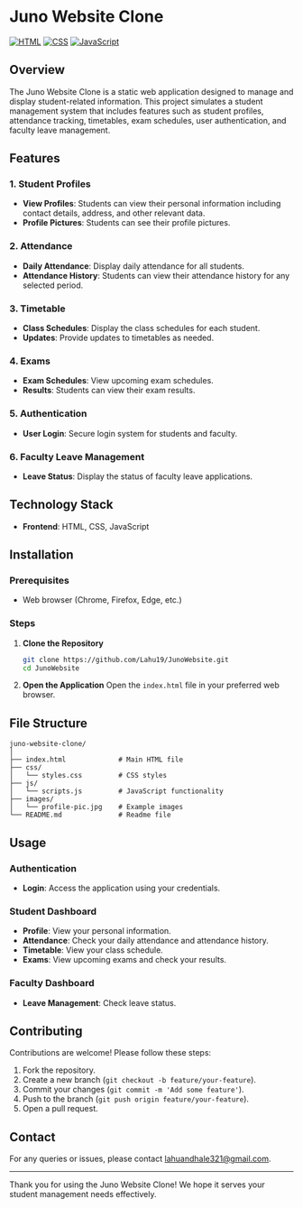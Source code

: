 # Juno Website Clone

[![HTML](https://img.shields.io/badge/HTML-5-orange)](https://developer.mozilla.org/en-US/docs/Web/HTML)
[![CSS](https://img.shields.io/badge/CSS-3-blue)](https://developer.mozilla.org/en-US/docs/Web/CSS)
[![JavaScript](https://img.shields.io/badge/JavaScript-ES6-yellow)](https://developer.mozilla.org/en-US/docs/Web/JavaScript)

## Overview

The Juno Website Clone is a static web application designed to manage and display student-related information. This project simulates a student management system that includes features such as student profiles, attendance tracking, timetables, exam schedules, user authentication, and faculty leave management.

## Features

### 1. Student Profiles
- **View Profiles**: Students can view their personal information including contact details, address, and other relevant data.
- **Profile Pictures**: Students can see their profile pictures.

### 2. Attendance
- **Daily Attendance**: Display daily attendance for all students.
- **Attendance History**: Students can view their attendance history for any selected period.

### 3. Timetable
- **Class Schedules**: Display the class schedules for each student.
- **Updates**: Provide updates to timetables as needed.

### 4. Exams
- **Exam Schedules**: View upcoming exam schedules.
- **Results**: Students can view their exam results.

### 5. Authentication
- **User Login**: Secure login system for students and faculty.

### 6. Faculty Leave Management
- **Leave Status**: Display the status of faculty leave applications.

## Technology Stack

- **Frontend**: HTML, CSS, JavaScript

## Installation

### Prerequisites
- Web browser (Chrome, Firefox, Edge, etc.)

### Steps
1. **Clone the Repository**
   ```sh
   git clone https://github.com/Lahu19/JunoWebsite.git
   cd JunoWebsite
   ```

2. **Open the Application**
   Open the `index.html` file in your preferred web browser.

## File Structure

```
juno-website-clone/
│
├── index.html             # Main HTML file
├── css/
│   └── styles.css         # CSS styles
├── js/
│   └── scripts.js         # JavaScript functionality
├── images/
│   └── profile-pic.jpg    # Example images
└── README.md              # Readme file
```

## Usage

### Authentication
- **Login**: Access the application using your credentials.

### Student Dashboard
- **Profile**: View your personal information.
- **Attendance**: Check your daily attendance and attendance history.
- **Timetable**: View your class schedule.
- **Exams**: View upcoming exams and check your results.

### Faculty Dashboard
- **Leave Management**: Check leave status.

## Contributing

Contributions are welcome! Please follow these steps:
1. Fork the repository.
2. Create a new branch (`git checkout -b feature/your-feature`).
3. Commit your changes (`git commit -m 'Add some feature'`).
4. Push to the branch (`git push origin feature/your-feature`).
5. Open a pull request.


## Contact

For any queries or issues, please contact [lahuandhale321@gmail.com](mailto:lahuandhale321@gmail.com).

---

Thank you for using the Juno Website Clone! We hope it serves your student management needs effectively.
